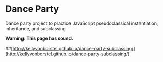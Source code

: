 Dance Party
==============

Dance party project to practice JavaScript pseudoclassical instantiation, inheritance, and subclassing

**Warning: This page has sound.**

##[http://kellyvonborstel.github.io/dance-party-subclassing/](http://kellyvonborstel.github.io/dance-party-subclassing/)
